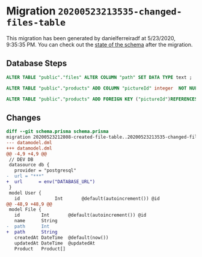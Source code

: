 # Migration `20200523213535-changed-files-table`

This migration has been generated by danielferreiradf at 5/23/2020, 9:35:35 PM.
You can check out the [state of the schema](./schema.prisma) after the migration.

## Database Steps

```sql
ALTER TABLE "public"."files" ALTER COLUMN "path" SET DATA TYPE text ;

ALTER TABLE "public"."products" ADD COLUMN "pictureId" integer  NOT NULL ;

ALTER TABLE "public"."products" ADD FOREIGN KEY ("pictureId")REFERENCES "public"."files"("id") ON DELETE CASCADE  ON UPDATE CASCADE
```

## Changes

```diff
diff --git schema.prisma schema.prisma
migration 20200523212808-created-file-table..20200523213535-changed-files-table
--- datamodel.dml
+++ datamodel.dml
@@ -4,9 +4,9 @@
 // DEV DB
 datasource db {
   provider = "postgresql"
-  url = "***"
+  url      = env("DATABASE_URL")
 }
 model User {
   id             Int       @default(autoincrement()) @id
@@ -48,9 +48,9 @@
 model File {
   id        Int       @default(autoincrement()) @id
   name      String
-  path      Int
+  path      String
   createdAt DateTime  @default(now())
   updatedAt DateTime  @updatedAt
   Product   Product[]
```


